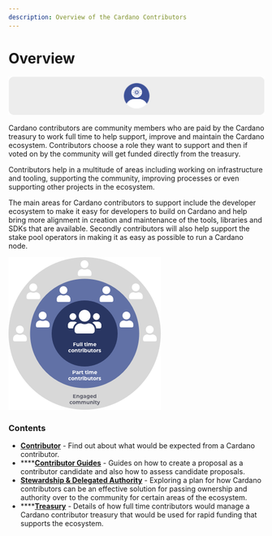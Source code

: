 ```yaml
---
description: Overview of the Cardano Contributors
---
```


# Overview

![](.gitbook/assets/cardano-contributors-banner.png)

Cardano contributors are community members who are paid by the Cardano treasury to work full time to help support, improve and maintain the Cardano ecosystem. Contributors choose a role they want to support and then if voted on by the community will get funded directly from the treasury.&#x20;

Contributors help in a multitude of areas including working on infrastructure and tooling, supporting the community, improving processes or even supporting other projects in the ecosystem.&#x20;

The main areas for Cardano contributors to support include the developer ecosystem to make it easy for developers to build on Cardano and help bring more alignment in creation and maintenance of the tools, libraries and SDKs that are available. Secondly contributors will also help support the stake pool operators in making it as easy as possible to run a Cardano node.



![](.gitbook/assets/contributors-league-small.png)

### Contents

* [**Contributor**](broken-reference) - Find out about what would be expected from a Cardano contributor.
* ****[**Contributor Guides**](broken-reference) - Guides on how to create a proposal as a contributor candidate and also how to assess candidate proposals.
* [**Stewardship & Delegated Authority**](broken-reference) - Exploring a plan for how Cardano contributors can be an effective solution for passing ownership and authority over to the community for certain areas of the ecosystem.
* ****[**Treasury**](broken-reference) - Details of how full time contributors would manage a Cardano contributor treasury that would be used for rapid funding that supports the ecosystem.
